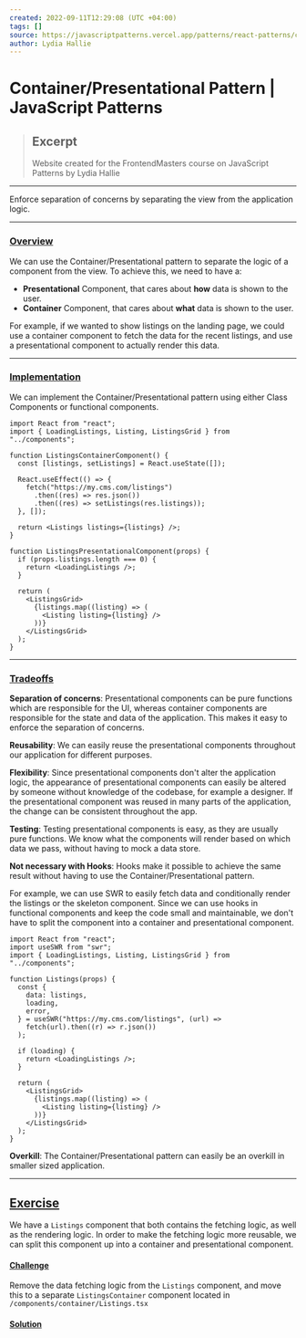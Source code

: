```yaml
---
created: 2022-09-11T12:29:08 (UTC +04:00)
tags: []
source: https://javascriptpatterns.vercel.app/patterns/react-patterns/conpres
author: Lydia Hallie
---
```


# Container/Presentational Pattern | JavaScript Patterns

> ## Excerpt
> Website created for the FrontendMasters course on JavaScript Patterns by Lydia Hallie

---
Enforce separation of concerns by separating the view from the application logic.

___

### [Overview](https://javascriptpatterns.vercel.app/patterns/react-patterns/conpres#overview)

We can use the Container/Presentational pattern to separate the logic of a component from the view. To achieve this, we need to have a:

-   **Presentational** Component, that cares about **how** data is shown to the user.
-   **Container** Component, that cares about **what** data is shown to the user.

For example, if we wanted to show listings on the landing page, we could use a container component to fetch the data for the recent listings, and use a presentational component to actually render this data.

___

### [Implementation](https://javascriptpatterns.vercel.app/patterns/react-patterns/conpres#implementation)

We can implement the Container/Presentational pattern using either Class Components or functional components.

```
import React from "react";
import { LoadingListings, Listing, ListingsGrid } from "../components";

function ListingsContainerComponent() {
  const [listings, setListings] = React.useState([]);

  React.useEffect(() => {
    fetch("https://my.cms.com/listings")
      .then((res) => res.json())
      .then((res) => setListings(res.listings));
  }, []);

  return <Listings listings={listings} />;
}

function ListingsPresentationalComponent(props) {
  if (props.listings.length === 0) {
    return <LoadingListings />;
  }

  return (
    <ListingsGrid>
      {listings.map((listing) => (
        <Listing listing={listing} />
      ))}
    </ListingsGrid>
  );
}
```

___

### [Tradeoffs](https://javascriptpatterns.vercel.app/patterns/react-patterns/conpres#tradeoffs)

**Separation of concerns**: Presentational components can be pure functions which are responsible for the UI, whereas container components are responsible for the state and data of the application. This makes it easy to enforce the separation of concerns.

**Reusability**: We can easily reuse the presentational components throughout our application for different purposes.

**Flexibility**: Since presentational components don't alter the application logic, the appearance of presentational components can easily be altered by someone without knowledge of the codebase, for example a designer. If the presentational component was reused in many parts of the application, the change can be consistent throughout the app.

**Testing**: Testing presentational components is easy, as they are usually pure functions. We know what the components will render based on which data we pass, without having to mock a data store.

**Not necessary with Hooks**: Hooks make it possible to achieve the same result without having to use the Container/Presentational pattern.

For example, we can use SWR to easily fetch data and conditionally render the listings or the skeleton component. Since we can use hooks in functional components and keep the code small and maintainable, we don't have to split the component into a container and presentational component.

```
import React from "react";
import useSWR from "swr";
import { LoadingListings, Listing, ListingsGrid } from "../components";

function Listings(props) {
  const {
    data: listings,
    loading,
    error,
  } = useSWR("https://my.cms.com/listings", (url) =>
    fetch(url).then((r) => r.json())
  );

  if (loading) {
    return <LoadingListings />;
  }

  return (
    <ListingsGrid>
      {listings.map((listing) => (
        <Listing listing={listing} />
      ))}
    </ListingsGrid>
  );
}
```

**Overkill**: The Container/Presentational pattern can easily be an overkill in smaller sized application.

___

## [Exercise](https://javascriptpatterns.vercel.app/patterns/react-patterns/conpres#exercise)

We have a `Listings` component that both contains the fetching logic, as well as the rendering logic. In order to make the fetching logic more reusable, we can split this component up into a container and presentational component.

#### [Challenge](https://javascriptpatterns.vercel.app/patterns/react-patterns/conpres#challenge)

Remove the data fetching logic from the `Listings` component, and move this to a separate `ListingsContainer` component located in `/components/container/Listings.tsx`

#### [Solution](https://javascriptpatterns.vercel.app/patterns/react-patterns/conpres#solution)
